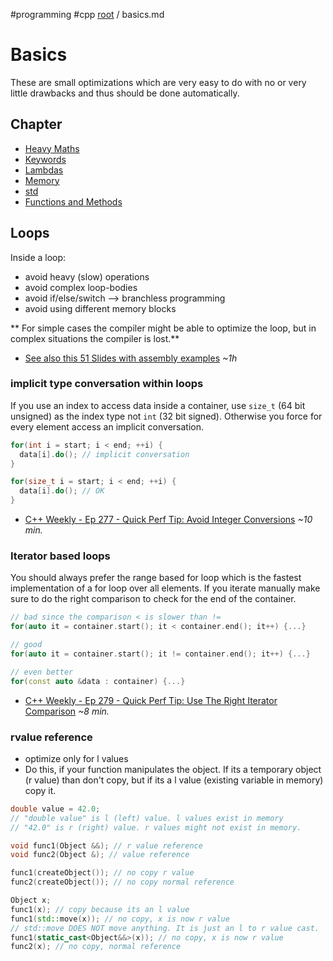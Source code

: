 #programming #cpp
[root](../README.md) / basics.md
# Basics
These are small  optimizations which are very easy to do with no or very little drawbacks and thus should be done automatically.

## Chapter

- [Heavy Maths](heavyMath.md)
- [Keywords](keywords.md)
- [Lambdas](lambdas.md)
- [Memory](memory.md)
- [std](std.md)
- [Functions and Methods](functionsAndMethods.md)

## Loops
Inside a loop:
- avoid heavy (slow) operations
- avoid complex loop-bodies
- avoid if/else/switch --> branchless programming
- avoid using different memory blocks

** For simple cases the compiler might be able to optimize the loop, but in complex situations the compiler is lost.**

- [See also this 51 Slides with assembly examples](https://www.slideshare.net/MarinaKolpakova/pragmatic-optimization-in-modern-programming-mastering-compiler-optimizations) *~1h*

### implicit type conversation within loops
If you use an index to access data inside a container, use `size_t` (64 bit unsigned) as the index type not `int` (32 bit signed). Otherwise you force for every element access an implicit conversation.
```cpp
for(int i = start; i < end; ++i) {
  data[i].do(); // implicit conversation
}

for(size_t i = start; i < end; ++i) {
  data[i].do(); // OK
}
```
- [C++ Weekly - Ep 277 - Quick Perf Tip: Avoid Integer Conversions](https://www.youtube-nocookie.com/embed/jKpIZ4UcaNw?rel=0) *~10 min.*

### Iterator based loops
You should always prefer the range based for loop which is the fastest implementation of a for loop over all elements. If you iterate manually make sure to do the right comparison to check for the end of the container.
```cpp
// bad since the comparison < is slower than !=
for(auto it = container.start(); it < container.end(); it++) {...}

// good
for(auto it = container.start(); it != container.end(); it++) {...}

// even better
for(const auto &data : container) {...}
```
- [C++ Weekly - Ep 279 - Quick Perf Tip: Use The Right Iterator Comparison](https://www.youtube-nocookie.com/embed/oelQ4uAw2WQ?rel=0) *~8 min.*

### rvalue reference
- optimize only for l values
- Do this, if your function manipulates the object. If its a temporary object (r value) than don't copy, but if its a l value (existing variable in memory) copy it.
```cpp
double value = 42.0;
// "double value" is l (left) value. l values exist in memory
// "42.0" is r (right) value. r values might not exist in memory.

void func1(Object &&); // r value reference
void func2(Object &); // value reference

func1(createObject()); // no copy r value
func2(createObject()); // no copy normal reference

Object x;
func1(x); // copy because its an l value
func1(std::move(x)); // no copy, x is now r value
// std::move DOES NOT move anything. It is just an l to r value cast.
func1(static_cast<Object&&>(x)); // no copy, x is now r value
func2(x); // no copy, normal reference
```